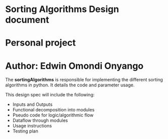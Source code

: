 # Sorting Algorithms Design document
# Personal project
# Author: Edwin Omondi Onyango



The **sortingAlgorithms** is responsible for implementing the different sorting algorithms in python.
It details the code and parameter usage.

This design spec will include the following: 

* Inputs and Outputs
* Functional decomposition into modules
* Pseudo code for logic/algorithmic flow
* Dataflow through modules
* Usage instructions
* Testing plan
